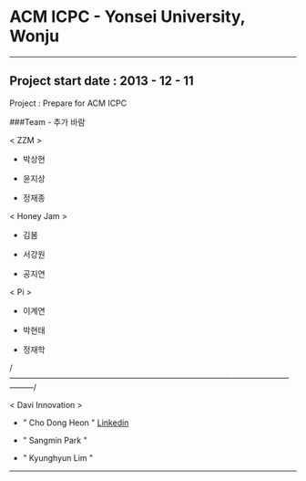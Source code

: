 # ACM ICPC - Yonsei University, Wonju

---

## Project start date : 2013 - 12 - 11

Project : Prepare for ACM ICPC

###Team - 추가 바람

< ZZM >

- 박상현

- 윤지상

- 정재종

< Honey Jam >

- 김봄

- 서강원

- 공지연

< Pi >

- 이계연

- 박현태

- 정재학

/*——————————————————————————————————————*/


< Davi Innovation >

- " Cho Dong Heon "
[Linkedin](http://kr.linkedin.com/in/dongheoncho/en)

- " Sangmin Park "

- " Kyunghyun Lim "
 


---

